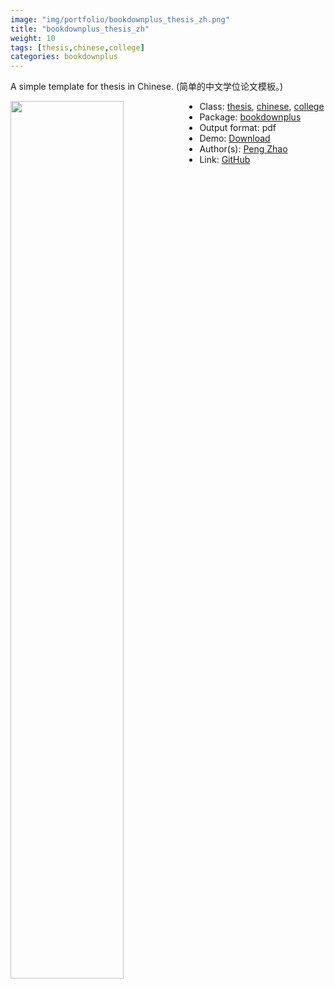 ```yaml
---
image: "img/portfolio/bookdownplus_thesis_zh.png"
title: "bookdownplus_thesis_zh"
weight: 10
tags: [thesis,chinese,college]
categories: bookdownplus
---
```


A simple template for thesis in Chinese. (简单的中文学位论文模板。)

<!--more-->

<img class = "jf-image-shadow" src="../../img/portfolio/bookdownplus_thesis_zh.png" style="display: block; margin: auto;" width="60%"  align="left">

- Class: [thesis](../../tags/thesis), [chinese](../../tags/chinese), [college](../../tags/college)
- Package: [bookdownplus](bookdownplus)
- Output format: pdf
- Demo: [Download](https://pzhaonet.github.io/bookdownplus/inst2/thesis_zh/showcase/thesis_zh.pdf)
- Author(s): [Peng Zhao](https://pzhao.org)
- Link: [GitHub](https://github.com/pzhaonet/bookdownplus)


